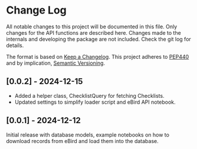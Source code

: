 # Change Log
All notable changes to this project will be documented in this file.
Only changes for the API functions are described here. Changes made
to the internals and developing the package are not included. Check
the git log for details.

The format is based on [Keep a Changelog](http://keepachangelog.com/).
This project adheres to [PEP440](https://www.python.org/dev/peps/pep-0440/)
and by implication, [Semantic Versioning](http://semver.org/).

## [0.0.2] - 2024-12-15
- Added a helper class, ChecklistQuery for fetching Checklists.
- Updated settings to simplify loader script and eBird API notebook.

## [0.0.1] - 2024-12-12
Initial release with database models, example notebooks on how to
download records from eBird and load them into the database.
